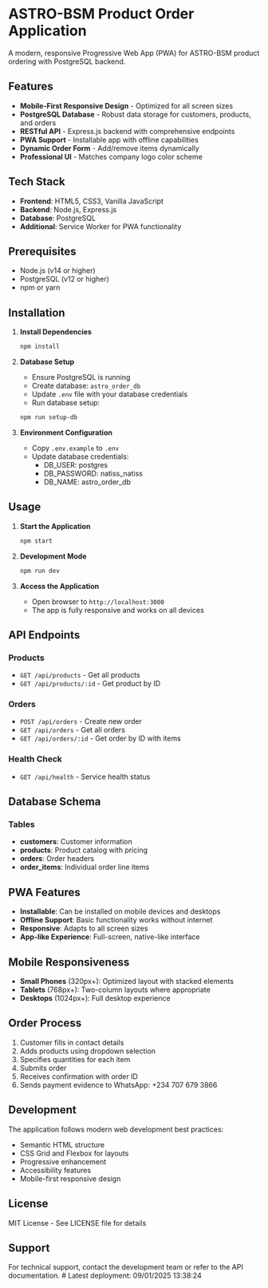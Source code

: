 # ASTRO-BSM Product Order Application

A modern, responsive Progressive Web App (PWA) for ASTRO-BSM product ordering with PostgreSQL backend.

## Features

- **Mobile-First Responsive Design** - Optimized for all screen sizes
- **PostgreSQL Database** - Robust data storage for customers, products, and orders
- **RESTful API** - Express.js backend with comprehensive endpoints
- **PWA Support** - Installable app with offline capabilities
- **Dynamic Order Form** - Add/remove items dynamically
- **Professional UI** - Matches company logo color scheme

## Tech Stack

- **Frontend**: HTML5, CSS3, Vanilla JavaScript
- **Backend**: Node.js, Express.js
- **Database**: PostgreSQL
- **Additional**: Service Worker for PWA functionality

## Prerequisites

- Node.js (v14 or higher)
- PostgreSQL (v12 or higher)
- npm or yarn

## Installation

1. **Install Dependencies**
   ```bash
   npm install
   ```

2. **Database Setup**
   - Ensure PostgreSQL is running
   - Create database: `astro_order_db`
   - Update `.env` file with your database credentials
   - Run database setup:
   ```bash
   npm run setup-db
   ```

3. **Environment Configuration**
   - Copy `.env.example` to `.env`
   - Update database credentials:
     - DB_USER: postgres
     - DB_PASSWORD: natiss_natiss
     - DB_NAME: astro_order_db

## Usage

1. **Start the Application**
   ```bash
   npm start
   ```
   
2. **Development Mode**
   ```bash
   npm run dev
   ```

3. **Access the Application**
   - Open browser to `http://localhost:3000`
   - The app is fully responsive and works on all devices

## API Endpoints

### Products
- `GET /api/products` - Get all products
- `GET /api/products/:id` - Get product by ID

### Orders
- `POST /api/orders` - Create new order
- `GET /api/orders` - Get all orders
- `GET /api/orders/:id` - Get order by ID with items

### Health Check
- `GET /api/health` - Service health status

## Database Schema

### Tables
- **customers**: Customer information
- **products**: Product catalog with pricing
- **orders**: Order headers
- **order_items**: Individual order line items

## PWA Features

- **Installable**: Can be installed on mobile devices and desktops
- **Offline Support**: Basic functionality works without internet
- **Responsive**: Adapts to all screen sizes
- **App-like Experience**: Full-screen, native-like interface

## Mobile Responsiveness

- **Small Phones** (320px+): Optimized layout with stacked elements
- **Tablets** (768px+): Two-column layouts where appropriate
- **Desktops** (1024px+): Full desktop experience

## Order Process

1. Customer fills in contact details
2. Adds products using dropdown selection
3. Specifies quantities for each item
4. Submits order
5. Receives confirmation with order ID
6. Sends payment evidence to WhatsApp: +234 707 679 3866

## Development

The application follows modern web development best practices:
- Semantic HTML structure
- CSS Grid and Flexbox for layouts
- Progressive enhancement
- Accessibility features
- Mobile-first responsive design

## License

MIT License - See LICENSE file for details

## Support

For technical support, contact the development team or refer to the API documentation.
#   L a t e s t   d e p l o y m e n t :   0 9 / 0 1 / 2 0 2 5   1 3 : 3 8 : 2 4  
 